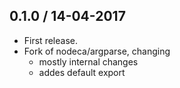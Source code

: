 0.1.0 / 14-04-2017
------------------

- First release.
- Fork of nodeca/argparse, changing
  - mostly internal changes
  - addes default export
